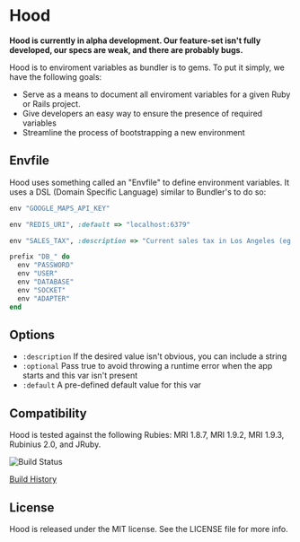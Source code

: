 # Hood

**Hood is currently in alpha development. Our feature-set isn't fully developed,
our specs are weak, and there are probably bugs.**

Hood is to enviroment variables as bundler is to gems. To put it simply, we have
the following goals:

* Serve as a means to document all enviroment variables for a given Ruby or
  Rails project.
* Give developers an easy way to ensure the presence of required variables
* Streamline the process of bootstrapping a new environment

## Envfile

Hood uses something called an "Envfile" to define environment variables. It uses
a DSL (Domain Specific Language) similar to Bundler's to do so:

```ruby
env "GOOGLE_MAPS_API_KEY"

env "REDIS_URI", :default => "localhost:6379"

env "SALES_TAX", :description => "Current sales tax in Los Angeles (eg. 0.0875)"

prefix "DB_" do
  env "PASSWORD"
  env "USER"
  env "DATABASE"
  env "SOCKET"
  env "ADAPTER"
end
```

## Options
* `:description` If the desired value isn't obvious, you can include a string
* `:optional` Pass true to avoid throwing a runtime error when the app starts and this var isn't present
* `:default` A pre-defined default value for this var

## Compatibility

Hood is tested against the following Rubies: MRI 1.8.7, MRI 1.9.2, MRI 1.9.3,
Rubinius 2.0, and JRuby.

![Build Status](https://secure.travis-ci.org/bloudermilk/hood.png?branch=master&.png)

[Build History](http://travis-ci.org/#!/bloudermilk/hood)


## License

Hood is released under the MIT license. See the LICENSE file for more
info.
